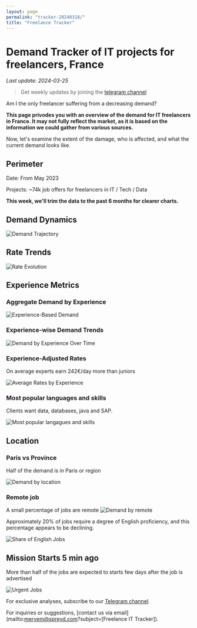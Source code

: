 ```yaml
---
layout: page
permalink: "tracker-20240318/"
title: "Freelance Tracker"
---
```

# Demand Tracker of IT projects for freelancers, France

*Last update: 2024-03-25*

> Get weekly updates by joining the [telegram channel](https://t.me/+3y9PJaF335UxYTg0)

Am I the only freelancer suffering from a decreasing demand?

**This page privodes you with an overview of the demand for IT freelancers in France. It may not fully reflect the market, as it is based on the information we could gather from various sources.**


Now, let's examine the extent of the damage, who is affected, and what the current demand looks like.

## Perimeter

Date: From May 2023

Projects: ~74k job offers for freelancers in IT / Tech / Data

**This week, we'll trim the data to the past 6 months for clearer charts.**

## Demand Dynamics

![Demand Trajectory](figs/20240318_missions_by_week.png)

## Rate Trends

![Rate Evolution](figs/20240318_missions_by_week_rate.png)

## Experience Metrics

### Aggregate Demand by Experience

![Experience-Based Demand](figs/20240318_exp_lvl.png)

### Experience-wise Demand Trends

![Demand by Experience Over Time](figs/20240318_missions_by_week_exp.png)

### Experience-Adjusted Rates

On average experts earn 242€/day more than juniors

![Average Rates by Experience](figs/20240318_exp_lvl_rate.png)

### Most popular languages and skills

Clients want data, databases, java and SAP.

![Most popular langagues and skills](figs/20240318_missions_by_skill.png)

## Location

### Paris vs Province

Half of the demand is in Paris or region

![Demand by location](figs/20240318_missions_by_location.png)

### Remote job

A small percentage of jobs are remote
![Demand by remote](figs/20240318_missions_by_remote.png)

Approximately 20% of jobs require a degree of English proficiency, and this percentage appears to be declining.

![Share of English Jobs](figs/20240318_missions_anglais.png)

## Mission Starts 5 min ago

More than half of the jobs are expected to starts few days after the job is advertised

![Urgent Jobs](figs/20240318_missions_by_urgent.png)

For exclusive analyses, subscribe to our [Telegram channel](https://t.me/+3y9PJaF335UxYTg0).

For inquiries or suggestions, [contact us via email](mailto:meryem@spreyd.com?subject=[Freelance IT Tracker]).
